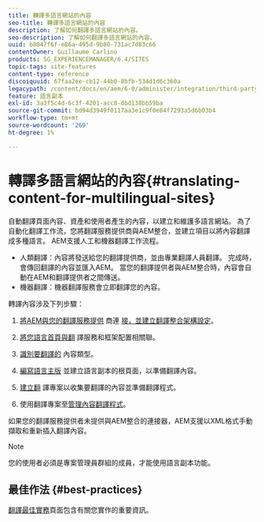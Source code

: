 ```yaml
---
title: 轉譯多語言網站的內容
seo-title: 轉譯多語言網站的內容
description: 了解如何翻譯多語言網站的內容。
seo-description: 了解如何翻譯多語言網站的內容。
uuid: b8047f6f-e86a-495d-9b80-731ac7d83c66
contentOwner: Guillaume Carlino
products: SG_EXPERIENCEMANAGER/6.4/SITES
topic-tags: site-features
content-type: reference
discoiquuid: 67faa2ee-cb12-44b0-8bfb-534d1d6c360a
legacypath: /content/docs/en/aem/6-0/administer/integration/third-party-services/machine-translation
feature: 語言副本
exl-id: 3a3f5c4d-6c3f-4201-acc8-dbd138bb59ba
source-git-commit: bd94d3949f0117aa3e1c9f0e84f7293a5d6b03b4
workflow-type: tm+mt
source-wordcount: '269'
ht-degree: 1%

---
```


# 轉譯多語言網站的內容{#translating-content-for-multilingual-sites}

自動翻譯頁面內容、資產和使用者產生的內容，以建立和維護多語言網站。 為了自動化翻譯工作流，您將翻譯服務提供商與AEM整合，並建立項目以將內容翻譯成多種語言。 AEM支援人工和機器翻譯工作流程。

* 人類翻譯：內容將發送給您的翻譯提供商，並由專業翻譯人員翻譯。 完成時，會傳回翻譯的內容並匯入AEM。 當您的翻譯提供者與AEM整合時，內容會自動在AEM和翻譯提供者之間傳送。
* 機器翻譯：機器翻譯服務會立即翻譯您的內容。

轉譯內容涉及下列步驟：

1. [將AEM與您的翻譯服務提供](/help/sites-administering/tc-tic.md#connecting-to-a-translation-service-provider) 商連 [接，並建立翻譯整合架構設定](/help/sites-administering/tc-tic.md)。

1. [將您語言首頁與翻](/help/sites-administering/tc-tic.md#configuring-pages-for-translation) 譯服務和框架配置相關聯。
1. [識別要翻譯的](/help/sites-administering/tc-rules.md) 內容類型。
1. [編寫語言主版](/help/sites-administering/tc-prep.md) 並建立語言副本的根頁面，以準備翻譯內容。
1. [建立翻](/help/sites-administering/tc-manage.md) 譯專案以收集要翻譯的內容並準備翻譯程式。
1. 使用翻譯專案至[管理內容翻譯程式](/help/sites-administering/tc-manage.md)。

如果您的翻譯服務提供者未提供與AEM整合的連接器，AEM支援以XML格式手動擷取和重新插入翻譯內容。

>[!NOTE]
>
>您的使用者必須是專案管理員群組的成員，才能使用語言副本功能。

## 最佳作法 {#best-practices}

[翻譯最佳實務](/help/sites-administering/tc-bp.md)頁面包含有關您實作的重要資訊。
